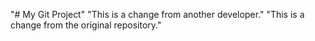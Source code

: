 "# My Git Project" 
"This is a change from another developer." 
"This is a change from the original repository." 
